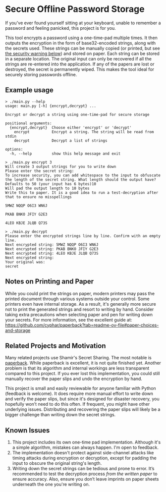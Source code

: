 # Secure Offline Password Storage
If you've ever found yourself sitting at your keyboard, unable to 
remember a password and feeling panicked, this project is for you.

This tool encrypts a password using a one-time-pad multiple times. It
then outputs the encryption in the form of base32-encoded strings,
along with the secrets used. These strings can be manually copied (or
printed, but see
[the security warning below](#Notes-on-Printing-and-Paper)) and stored
on paper. Each string can be stored in a separate location. The
original input can only be recovered if all the strings are re-entered
into the application. If any of the papers are lost or destroyed, the
secret is permanently wiped. This makes the tool ideal for securely
storing passwords offline.

## Example usage
```
> ./main.py --help
usage: main.py [-h] {encrypt,decrypt} ...

Encrypt or decrypt a string using one-time-pad for secure storage

positional arguments:
  {encrypt,decrypt}  Choose either 'encrypt' or 'decrypt'
    encrypt          Encrypt a string. The string will be read from stdin
    decrypt          Decrypt a list of strings

options:
  -h, --help         show this help message and exit
```

```
> ./main.py encrypt 3 
Will create 3 output strings for you to write down
Please enter the secret string:
To increase security, you can add whitespace to the input to obfuscate the length of the secret string. What length should the output have? Defaults to 50 (your input has 6 bytes)10
Will pad the output length to 10 bytes
Write this to paper. It is a good idea to run a test-decryption after that to ensure no misspellings

5MWZ NQQP O6I3 WN6J

PKAB BNKO JFIY G2E3

4LEO KBJE JLQB Q73S
```

```
> ./main.py decrypt
Please enter the encrypted strings line by line. Confirm with an empty line.
Next encrypted string: 5MWZ NQQP O6I3 WN6J
Next encrypted string: PKAB BNKO JFIY G2E3
Next encrypted string: 4LEO KBJE JLQB Q73S
Next encrypted string: 
Your original was: 
secret
```

## Notes on Printing and Paper

While you could print the strings on paper, modern printers may pass
the printed document through various systems outside your control.
Some printers even have internal storage. As a result, it's generally
more secure not to print the generated strings and resort to writing
by hand. Consider taking extra precautions when selecting paper and
pen for writing down your secrets. For more information, see the
excellent guide at:
https://github.com/cyphar/paperback?tab=readme-ov-file#paper-choices-and-storage


## Related Projects and Motivation
Many related projects use Shamir's Secret Sharing. The most notable is
[paperback](https://github.com/cyphar/paperback). While paperback is
excellent, it is not quite finished yet. Another problem is that its
algorithm and internal workings are less transparent compared to this
project. If you ever lost this implementation, you could still
manually recover the paper slips and undo the encryption by hand.

This project is small and easily reviewable for anyone familiar with
Python (feedback is welcome). It does require more manual effort to
write down and verify the paper slips, but since it's designed for
disaster recovery, you hopefully won’t need to do this often. If
frequent, you might have other underlying issues. Distributing and
recovering the paper slips will likely be a bigger challenge than
writing down the secret strings.

## Known Issues

1. This project includes its own one-time pad implementation.
   Although it's a simple algorithm, mistakes can always happen.
   I'm open to feedback.
2. The implementation doesn't protect against side-channel attacks
   like timing attacks during encryption or decryption, except for
   padding the input to obscure the original string's length.
3. Writing down the secret strings can be tedious and prone to error.
   It’s recommended to test the decryption process *from the written
   paper* to ensure accuracy. Also, ensure you don’t leave imprints
   on paper sheets underneath the one you're writing on.
